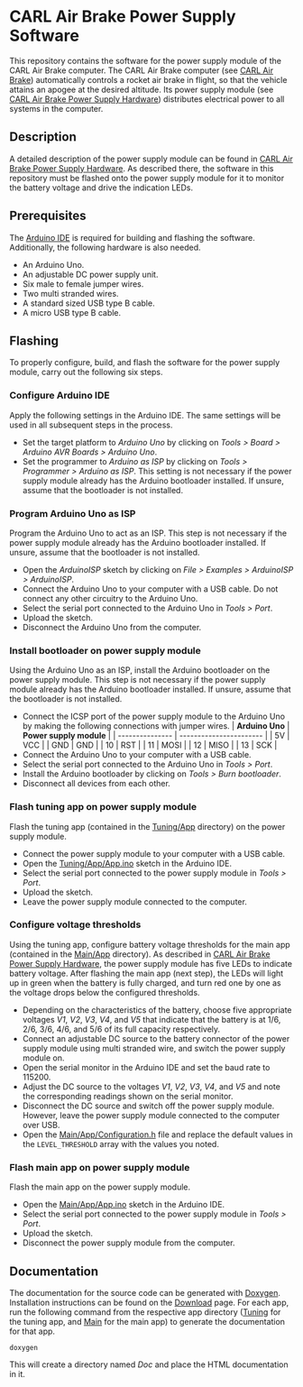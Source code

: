 # CARL Air Brake Power Supply Software

This repository contains the software for the power supply module of the CARL
Air Brake computer. The CARL Air Brake computer (see [CARL Air Brake][cab-repo])
automatically controls a rocket air brake in flight, so that the vehicle attains
an apogee at the desired altitude. Its power supply module (see
[CARL Air Brake Power Supply Hardware][cab-psup-hw-repo]) distributes electrical
power to all systems in the computer.

## Description

A detailed description of the power supply module can be found in
[CARL Air Brake Power Supply Hardware][cab-psup-hw-repo]. As described there,
the software in this repository must be flashed onto the power supply module for
it to monitor the battery voltage and drive the indication LEDs.

## Prerequisites

The [Arduino IDE][ard-ide] is required for building and flashing the software.
Additionally, the following hardware is also needed.

- An Arduino Uno.
- An adjustable DC power supply unit.
- Six male to female jumper wires.
- Two multi stranded wires.
- A standard sized USB type B cable.
- A micro USB type B cable.

## Flashing

To properly configure, build, and flash the software for the power supply
module, carry out the following six steps.

### Configure Arduino IDE

Apply the following settings in the Arduino IDE. The same settings will be used
in all subsequent steps in the process.

- Set the target platform to *Arduino Uno* by clicking on *Tools > Board >
  Arduino AVR Boards > Arduino Uno*.
- Set the programmer to *Arduino as ISP* by clicking on *Tools > Programmer >
  Arduino as ISP*. This setting is not necessary if the power supply module
  already has the Arduino bootloader installed. If unsure, assume that the
  bootloader is not installed.

### Program Arduino Uno as ISP

Program the Arduino Uno to act as an ISP. This step is not necessary if the
power supply module already has the Arduino bootloader installed. If unsure,
assume that the bootloader is not installed.

- Open the *ArduinoISP* sketch by clicking on *File > Examples > ArduinoISP >
  ArduinoISP*.
- Connect the Arduino Uno to your computer with a USB cable. Do not connect any
  other circuitry to the Arduino Uno.
- Select the serial port connected to the Arduino Uno in *Tools > Port*.
- Upload the sketch.
- Disconnect the Arduino Uno from the computer.

### Install bootloader on power supply module

Using the Arduino Uno as an ISP, install the Arduino bootloader on the power
supply module. This step is not necessary if the power supply module already has
the Arduino bootloader installed. If unsure, assume that the bootloader is not
installed.

- Connect the ICSP port of the power supply module to the Arduino Uno by making
  the following connections with jumper wires.
  | **Arduino Uno** | **Power supply module** |
  | --------------- | ----------------------- |
  | 5V              | VCC                     |
  | GND             | GND                     |
  | 10              | RST                     |
  | 11              | MOSI                    |
  | 12              | MISO                    |
  | 13              | SCK                     |
- Connect the Arduino Uno to your computer with a USB cable.
- Select the serial port connected to the Arduino Uno in *Tools > Port*.
- Install the Arduino bootloader by clicking on *Tools > Burn bootloader*.
- Disconnect all devices from each other.

### Flash tuning app on power supply module

Flash the tuning app (contained in the [Tuning/App][tune-app-dir] directory) on
the power supply module.

- Connect the power supply module to your computer with a USB cable.
- Open the [Tuning/App/App.ino][tune-app-file] sketch in the Arduino IDE.
- Select the serial port connected to the power supply module in *Tools > Port*.
- Upload the sketch.
- Leave the power supply module connected to the computer.

### Configure voltage thresholds

Using the tuning app, configure battery voltage thresholds for the main app
(contained in the [Main/App][main-app-dir] directory). As described in
[CARL Air Brake Power Supply Hardware][cab-psup-hw-repo], the power supply
module has five LEDs to indicate battery voltage. After flashing the main app
(next step), the LEDs will light up in green when the battery is fully charged,
and turn red one by one as the voltage drops below the configured thresholds.

- Depending on the characteristics of the battery, choose five appropriate
  voltages *V1*, *V2*, *V3*, *V4*, and *V5* that indicate that the battery is at
  1/6, 2/6, 3/6, 4/6, and 5/6 of its full capacity respectively.
- Connect an adjustable DC source to the battery connector of the power supply
  module using multi stranded wire, and switch the power supply module on.
- Open the serial monitor in the Arduino IDE and set the baud rate to 115200.
- Adjust the DC source to the voltages *V1*, *V2*, *V3*, *V4*, and *V5* and note
  the corresponding readings shown on the serial monitor.
- Disconnect the DC source and switch off the power supply module. However,
  leave the power supply module connected to the computer over USB.
- Open the [Main/App/Configuration.h][main-app-conf-file] file and replace the
  default values in the `LEVEL_THRESHOLD` array with the values you noted.

### Flash main app on power supply module

Flash the main app on the power supply module.

- Open the [Main/App/App.ino][main-app-file] sketch in the Arduino IDE.
- Select the serial port connected to the power supply module in *Tools > Port*.
- Upload the sketch.
- Disconnect the power supply module from the computer.

## Documentation

The documentation for the source code can be generated with [Doxygen][dox].
Installation instructions can be found on the [Download][dox-dl] page. For each
app, run the following command from the respective app directory
([Tuning][tune-dir] for the tuning app, and [Main][main-dir] for the main app)
to generate the documentation for that app.

```
doxygen
```

This will create a directory named *Doc* and place the HTML documentation in it.

[tune-dir]:           ./Tuning
[tune-app-dir]:       ./Tuning/App
[tune-app-file]:      ./Tuning/App/App.ino
[main-dir]:           ./Main
[main-app-dir]:       ./Main/App
[main-app-file]:      ./Main/App/App.ino
[main-app-conf-file]: ./Main/App/Configuration.h

[cab-repo]:           https://github.com/Kenneth-Goveas/CARL-Air-Brake
[cab-psup-hw-repo]:   https://github.com/Kenneth-Goveas/CARL-Air-Brake-Power-Supply-Hardware

[ard-ide]:            https://www.arduino.cc/en/software

[dox]:                https://www.doxygen.nl
[dox-dl]:             https://www.doxygen.nl/download.html
